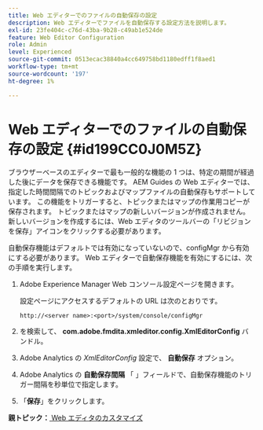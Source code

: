 ```yaml
---
title: Web エディターでのファイルの自動保存の設定
description: Web エディターでファイルを自動保存する設定方法を説明します。
exl-id: 23fe404c-c76d-43ba-9b28-c49ab1e524de
feature: Web Editor Configuration
role: Admin
level: Experienced
source-git-commit: 0513ecac38840a4cc649758bd1180edff1f8aed1
workflow-type: tm+mt
source-wordcount: '197'
ht-degree: 1%

---
```


# Web エディターでのファイルの自動保存の設定 {#id199CC0J0M5Z}

ブラウザーベースのエディターで最も一般的な機能の 1 つは、特定の期間が経過した後にデータを保存できる機能です。 AEM Guides の Web エディターでは、指定した時間間隔でのトピックおよびマップファイルの自動保存もサポートしています。 この機能をトリガーすると、トピックまたはマップの作業用コピーが保存されます。 トピックまたはマップの新しいバージョンが作成されません。 新しいバージョンを作成するには、Web エディタのツールバーの「リビジョンを保存」アイコンをクリックする必要があります。

自動保存機能はデフォルトでは有効になっていないので、configMgr から有効にする必要があります。 Web エディターで自動保存機能を有効にするには、次の手順を実行します。

1. Adobe Experience Manager Web コンソール設定ページを開きます。

   設定ページにアクセスするデフォルトの URL は次のとおりです。

   ```http
   http://<server name>:<port>/system/console/configMgr
   ```

1. を検索して、 **com.adobe.fmdita.xmleditor.config.XmlEditorConfig** バンドル。

1. Adobe Analytics の *XmlEditorConfig* 設定で、 **自動保存** オプション。

1. Adobe Analytics の **自動保存間隔** 「 」フィールドで、自動保存機能のトリガー間隔を秒単位で指定します。

1. 「**保存**」をクリックします。


**親トピック：**[ Web エディタのカスタマイズ](conf-web-editor.md)
